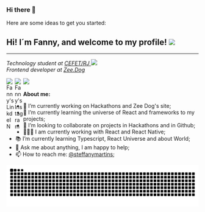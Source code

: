 ### Hi there 👋

<!--
**Steffany-Martins/Steffany-Martins** is a ✨ _special_ ✨ repository because its `README.md` (this file) appears on your GitHub profile.-->

Here are some ideas to get you started:


## Hi! I´m Fanny, and welcome to my profile! <img src="https://media.giphy.com/media/hvRJCLFzcasrR4ia7z/giphy.gif" width="25px">
<hr>

<p><em>Technology student at <a target="_blank" href="http://www.cefet-rj.br/index.php">CEFET/RJ </a><img src="https://media2.giphy.com/media/SUEN0j6R09jeEriEWr/giphy.gif?cid=ecf05e47f4f5jrf5a45vtjw830ten75mii34yk8rc7h099mv&rid=giphy.gif" width="25"></br>Frontend developer at <a target="_blank" href="https://www.zeedog.com.br/" >Zee.Dog</a> 
</em></p>

<a href="https://www.linkedin.com/in/steffany-martins-soares-3abb94181/">
  <img align="left" alt="Fanny's LinkdeIN" width="22px" src="https://cdn.jsdelivr.net/npm/simple-icons@v3/icons/linkedin.svg" />
</a>

<a href="https://www.instagram.com/steffanymartinsc/?hl=pt-br">
  <img align="left" alt="Fanny's Instagram" width="22px" src="https://cdn.jsdelivr.net/npm/simple-icons@v3/icons/instagram.svg" />
</a>

![](https://visitor-badge.glitch.me/badge?page_id=Steffany-Martins)

**About me:**
- 🔭 I’m currently working on Hackathons and Zee Dog's site;
- 🌱 I’m currently learning the universe of React and frameworks to my projects;
- 👯 I’m looking to collaborate on projects in Hackathons and in Github;
- 👩🏼‍💻 I am currently working with React and React Native;
- 📚 I’m currently learning Typescript, React Universe and about World; 
- 💬 Ask me about anything, I am happy to help;
- 📫 How to reach me: [@steffanymartins](https://www.linkedin.com/in/steffany-martins-soares-3abb94181/);



<img src="https://github.com/Steffany-Martins/Steffany-Martins/blob/output/github-contribution-grid-snake.svg" alt="SnaKeiko" />
